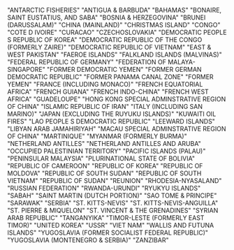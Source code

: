 "ANTARCTIC FISHERIES"
"ANTIGUA & BARBUDA"
"BAHAMAS"
"BONAIRE, SAINT EUSTATIUS, AND SABA"
"BOSNIA & HERZEGOVINA"
"BRUNEI (DARUSSALAM)"
"CHINA (MAINLAND)"
"CHRISTMAS ISLAND"
"CONGO"
"COTE D IVOIRE"
"CURACAO"
"CZECHOSLOVAKIA"
"DEMOCRATIC PEOPLE S REPUBLIC OF KOREA"
"DEMOCRATIC REPUBLIC OF THE CONGO (FORMERLY ZAIRE)"
"DEMOCRATIC REPUBLIC OF VIETNAM"
"EAST & WEST PAKISTAN"
"FAEROE ISLANDS"
"FALKLAND ISLANDS (MALVINAS)"
"FEDERAL REPUBLIC OF GERMANY"
"FEDERATION OF MALAYA-SINGAPORE"
"FORMER DEMOCRATIC YEMEN"
"FORMER GERMAN DEMOCRATIC REPUBLIC"
"FORMER PANAMA CANAL ZONE"
"FORMER YEMEN"
"FRANCE (INCLUDING MONACO)"
"FRENCH EQUATORIAL AFRICA"
"FRENCH GUIANA"
"FRENCH INDO-CHINA"
"FRENCH WEST AFRICA"
"GUADELOUPE"
"HONG KONG SPECIAL ADMINSTRATIVE REGION OF CHINA"
"ISLAMIC REPUBLIC OF IRAN"
"ITALY (INCLUDING SAN MARINO)"
"JAPAN (EXCLUDING THE RUYUKU ISLANDS)"
"KUWAITI OIL FIRES"
"LAO PEOPLE S DEMOCRATIC REPUBLIC"
"LEEWARD ISLANDS"
"LIBYAN ARAB JAMAHIRIYAH"
"MACAU SPECIAL ADMINSTRATIVE REGION OF CHINA"
"MARTINIQUE"
"MYANMAR (FORMERLY BURMA)"
"NETHERLAND ANTILLES"
"NETHERLAND ANTILLES AND ARUBA"
"OCCUPIED PALESTINIAN TERRITORY"
"PACIFIC ISLANDS (PALAU)"
"PENINSULAR MALAYSIA"
"PLURINATIONAL STATE OF BOLIVIA"
"REPUBLIC OF CAMEROON"
"REPUBLIC OF KOREA"
"REPUBLIC OF MOLDOVA"
"REPUBLIC OF SOUTH SUDAN"
"REPUBLIC OF SOUTH VIETNAM"
"REPUBLIC OF SUDAN"
"REUNION"
"RHODESIA-NYASALAND"
"RUSSIAN FEDERATION"
"RWANDA-URUNDI"
"RYUKYU ISLANDS"
"SABAH"
"SAINT MARTIN (DUTCH PORTION)"
"SAO TOME & PRINCIPE"
"SARAWAK"
"SERBIA"
"ST. KITTS-NEVIS"
"ST. KITTS-NEVIS-ANGUILLA"
"ST. PIERRE & MIQUELON"
"ST. VINCENT & THE GRENADINES"
"SYRIAN ARAB REPUBLIC"
"TANGANYIKA"
"TIMOR-LESTE (FORMERLY EAST TIMOR)"
"UNITED KOREA"
"USSR"
"VIET NAM"
"WALLIS AND FUTUNA ISLANDS"
"YUGOSLAVIA (FORMER SOCIALIST FEDERAL REPUBLIC)"
"YUGOSLAVIA (MONTENEGRO & SERBIA)"
"ZANZIBAR"
